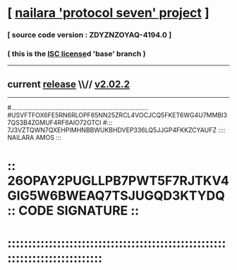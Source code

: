 
# [ [nailara 'protocol seven' project](http://nailara.network/) ]

### [ source code version : ZDYZNZOYAQ-4194.0 ]

### ( this is the [ISC license](license)d 'base' branch )
---
## current [release](https://github.com/nailara-technologies/protocol-7/releases) \\\\// [v2.02.2](https://github.com/nailara-technologies/protocol-7/releases/tag/v2.02.2)
---

#.............................................................................
#USVFTFOX6FE5RN6RLOPF65NN25ZRCL4VOCJCQ5FKET6WG4U7MMBI37QS3B4ZGMUF4RF6AIO72GTCI
#::: 7J3VZTQWN7QXEHPIMHNBBWUKBHDVEP336LQ5JJGP4FKKZCYAUFZ :::: NAILARA AMOS :::
# :: 26OPAY2PUGLLPB7PWT5F7RJTKV4GIG5W6BWEAQ7TSJUGQD3KTYDQ :: CODE SIGNATURE ::
# ::::::::::::::::::::::::::::::::::::::::::::::::::::::::::::::::::::::::::::
